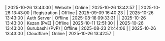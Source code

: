 | 2025-10-26 13:43:00 | Website | Online | 2025-10-26 13:42:57 |
| 2025-10-26 13:43:00 | Registration | Offline | 2025-09-09 16:40:23 |
| 2025-10-26 13:43:00 | Auth Server | Offline | 2025-08-18 09:33:31 |
| 2025-10-26 13:43:00 | Kezan (PvE) | Offline | 2025-10-11 12:51:30 |
| 2025-10-26 13:43:00 | Gurubashi (PvP) | Offline | 2025-08-23 21:44:06 |
| 2025-10-26 13:43:00 | Cloudflare | Online | 2025-10-26 13:42:57 |
